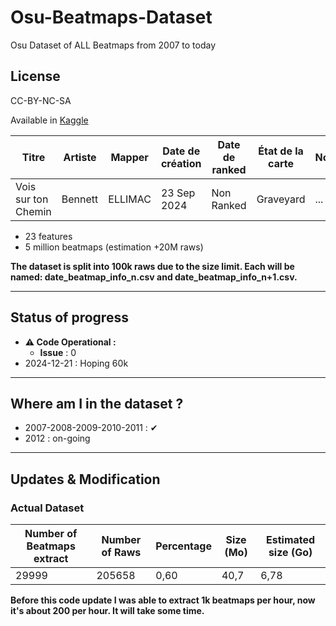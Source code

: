 # Osu-Beatmaps-Dataset
Osu Dataset of ALL Beatmaps from 2007 to today 

## License
CC-BY-NC-SA


Available in [Kaggle](https://www.kaggle.com/datasets/ellimaaac/osu-dataset-of-all-beatmaps-from-2007-to-today)

| Titre                | Artiste   | Mapper   | Date de création | Date de ranked | État de la carte | Nominator | Genre | Langue | Playcount | Likes | Length | BPM | Circle Count | Slider Count | Circle Size | HP Drain | Accuracy | Approach Rate | Star Rating | Game Mode | URL | Difficultés |
|----------------------|-----------|----------|------------------|----------------|------------------|-----------|-------|--------|-----------|-------|--------|-----|--------------|--------------|-------------|----------|----------|---------------|-------------|-----------|-----|-------------|
| Vois sur ton Chemin | Bennett   | ELLIMAC  | 23 Sep 2024     | Non Ranked     | Graveyard        | ...         | Other | French | 54        | 0     | 2:54   | 220 | 578          | 196          | 4           | 5        | 8        | 9             | 6.27        | osu!     | https://osu.ppy.sh/beatmapsets/2254185  | Insane      |

- 23 features 
- 5 million beatmaps (estimation +20M raws)

**The dataset is split into 100k raws due to the size limit. Each will be named: date_beatmap_info_n.csv and date_beatmap_info_n+1.csv.**

---
## Status of progress
- **⚠ Code Operational :**
  - **Issue** : 0
- 2024-12-21 : Hoping 60k

---

## Where am I in the dataset ?
- 2007-2008-2009-2010-2011 : ✔
- 2012 : on-going

---

## Updates & Modification

### Actual Dataset

| Number of Beatmaps extract | Number of Raws  | Percentage | Size (Mo) | Estimated size (Go) |
|-------|-------|-------------|-------------|---------------------|
| 29999  | 205658	 | 0,60 | 40,7  | 6,78         |			

**Before this code update I was able to extract 1k beatmaps per hour, now it's about 200 per hour. It will take some time.**
